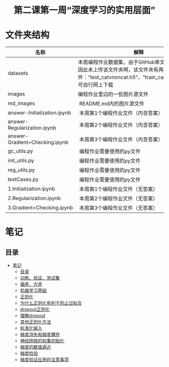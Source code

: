 <h1 align="center">第二课第一周“深度学习的实用层面”</h1>

# 文件夹结构

名称 | 解释
---- | ---
datasets | 本周编程作业数据集，由于GitHub单文件大小限制，因此未上传该文件夹啊，该文件夹有两个文件：“test_catvnoncat.h5”、“train_catvnoncat.h5”，可自行网上下载
images |  编程作业里边的一些图片源文件
md_images |  README.md内的图片源文件
answer-Initialization.ipynb |  本周第1个编程作业文件（内含答案）
answer-Regularization.ipynb |  本周第2个编程作业文件（内含答案）
answer-Gradient+Checking.ipynb |  本周第3个编程作业文件（内含答案）  
gc_utils.py |  编程作业需要使用的py文件
init_utils.py |  编程作业需要使用的py文件
reg_utils.py |  编程作业需要使用的py文件   
testCases.py |  编程作业需要使用的py文件   
1.Initialization.ipynb |  本周第1个编程作业文件（无答案）
2.Regularization.ipynb |  本周第2个编程作业文件（无答案）
3.Gradient+Checking.ipynb |  本周第3个编程作业文件（无答案）  

# 笔记

## 目录 

* [笔记](#笔记)
   * [目录](#目录)
   * [训练、验证、测试集](#训练验证测试集)
   * [偏差、方差](#偏差方差)
   * [机器学习基础](#机器学习基础)
   * [正则化](#正则化)
   * [为什么正则化有利于防止过拟合](#为什么正则化有利于防止过拟合)
   * [dropout正则化](#dropout正则化)
   * [理解dropout](#理解dropout)
   * [其他正则化方法](#其他正则化方法)
   * [标准化输入](#标准化输入)
   * [梯度消失和梯度爆炸](#梯度消失和梯度爆炸)
   * [神经网络的权重初始化](#神经网络的权重初始化)
   * [梯度的数值逼近](#梯度的数值逼近)
   * [梯度检验](#梯度检验)
   * [梯度验证应用的注意事项](#梯度验证应用的注意事项)
